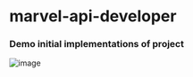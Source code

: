 # marvel-api-developer

### Demo initial implementations of project
![image](https://user-images.githubusercontent.com/104157123/197881647-1e442a39-93e4-418d-8ad8-16464a9b46b5.png)
